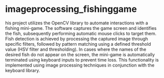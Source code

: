 # imageprocessing_fishinggame
 his project utilizes the OpenCV library to automate interactions with a fishing mini-game. The software captures the game screen and identifies the fish, subsequently performing automatic mouse clicks to target them. Fish detection is achieved by processing the captured image through specific filters, followed by pattern matching using a defined threshold value (HSV filter and thresholding). In cases where the names of the desired fish do not appear on the screen, the mini-game is automatically terminated using keyboard inputs to prevent time loss. This functionality is implemented using image processing techniques in conjunction with the keyboard library.
